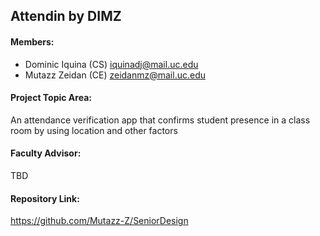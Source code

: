 ## Attendin by DIMZ

#### Members:
- Dominic Iquina (CS) iquinadj@mail.uc.edu
- Mutazz Zeidan (CE) zeidanmz@mail.uc.edu

#### Project Topic Area:
An attendance verification app that confirms student presence in a class room by using location and other factors 

#### Faculty Advisor:
TBD

#### Repository Link:
https://github.com/Mutazz-Z/SeniorDesign
